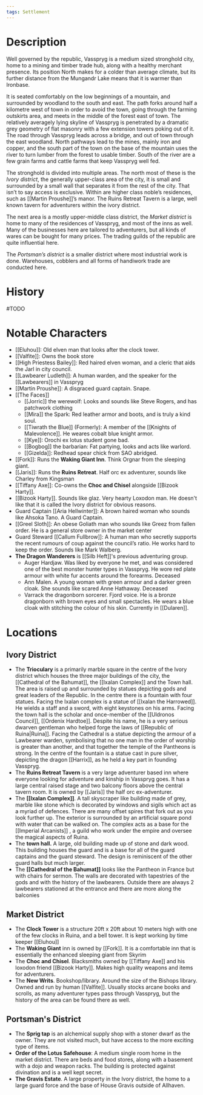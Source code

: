 ```yaml
---
tags: Settlement
---
```

# Description
Well governed by the republic, Vasspryg is a medium sized stronghold city, home to a mining and timber trade hub, along with a healthy merchant presence. Its position North makes for a colder than average climate, but its further distance from the Mungandr Lake means that it is warmer than Ironbase.

It is seated comfortably on the low beginnings of a mountain, and surrounded by woodland to the south and east. The path forks around half a kilometre west of town in order to avoid the town, going through the farming outskirts area, and meets in the middle of the forest east of town. The relatively averagely lying skyline of Vasspryg is penetrated by a dramatic grey geometry of flat masonry with a few extension towers poking out of it. The road through Vasspryg leads across a bridge, and out of town through the east woodland. North pathways lead to the mines, mainly iron and copper, and the south part of the town on the base of the mountain uses the river to turn lumber from the forest to usable timber. South of the river are a few grain farms and cattle farms that keep Vasspryg well fed.

The stronghold is divided into multiple areas. The north most of these is the *Ivory district*, the generally upper-class area of the city, it is small and surrounded by a small wall that separates it from the rest of the city. That isn’t to say access is exclusive. Within are higher class noble’s residences, such as [[Martin Proushe]]’s manor. The Ruins Retreat Tavern is a large, well known tavern for adventurers within the ivory district.

The next area is a mostly upper-middle class district, the *Market district* is home to many of the residences of Vasspryg, and most of the inns as well. Many of the businesses here are tailored to adventurers, but all kinds of wares can be bought for many prices. The trading guilds of the republic are quite influential here. 

The *Portsman’s district* is a smaller district where most industrial work is done. Warehouses, cobblers and all forms of handiwork trade are conducted here.
# History
#TODO 
# Notable Characters
- [[Eluhou]]: Old elven man that looks after the clock tower.
- [[Valfite]]: Owns the book store
- [[High Priestess Bailey]]: Red haired elven woman, and a cleric that aids the Jarl in city council.
- [[Lawbearer Ludleth]]: A human warden, and the speaker for the [[Lawbearers]] in Vasspryg
- [[Martin Proushe]]: A disgraced guard captain. Snape.
- [[The Faces]]
	- [[Jorric]] the werewolf: Looks and sounds like Steve Rogers, and has patchwork clothing
	- [[Mira]] the Spark: Red leather armor and boots, and is truly a kind soul.
	- [[Tiwrath the Blue]] (Formerly): A member of the [[Knights of Malevolence]]. He weares cobalt blue knight armor.
	- [[Kye]]: Orochi ex lotus student gone bad.
	- [[Bogbog]] the barbarian: Fat partying, looks and acts like warlord.
	- [[Gizelda]]: Redhead spear chick from SAO abridged.
- [[Fork]]: Runs the **Waking Giant Inn**. Think Orgnar from the sleeping giant.
- [[Jaris]]: Runs the **Ruins Retreat**. Half orc ex adventurer, sounds like Charley from Kingsman
- [[Tiffany Axe]]: Co-owns the **Choc and Chisel** alongside [[Bizook Harty]].
- [[Bizook Harty]]. Sounds like glaz. Very hearty Loxodon man. He doesn't like that it is called the Ivory district for obvious reasons.
- Guard Captain [[Aria Hellwinter]]: A brown haired woman who sounds like Ahsoka Tano. A Guard Captain.
- [[Greel Sloth]]: An obese Goliath man who sounds like Greez from fallen order. He is a general store owner in the market center
- Guard Steward [[Callum Fullbrow]]: A human man who secretly supports the recent rumours of coup against the council’s ratio. He works hard to keep the order. Sounds like Mark Walberg.
- **The Dragon Wanderers** is [[Silb Heft]]'s previous adventuring group.
	- Auger Hardjaw. Was liked by everyone he met, and was considered one of the best monster hunter types in Vasspryg. He wore red plate armour with white fur accents around the forearms. Deceased
	- Ann Malen. A young woman with green armour and a darker green cloak. She sounds like scared Anne Hathaway. Deceased
	- Varrack the dragonborn sorcerer. Fjord voice. He is a bronze dragonborn with brown eyes and small spectacles. He wears a blue cloak with stitching the colour of his skin. Currently in [[Dularen]].
# Locations
## Ivory District
- The **Trioculary** is a primarily marble square in the centre of the Ivory district which houses the three major buildings of the city, the [[Cathedral of the Bahumat]], the [[Ixalan Complex]] and the Town hall. The area is raised up and surrounded by statues depicting gods and great leaders of the Republic. In the centre there is a fountain with four statues. Facing the Ixalan complex is a statue of [[Ixalan the Harrowed]]. He wields a staff and a sword, with eight keystones on his arms. Facing the town hall is the scholar and once-member of the [[Uldronos Council]], [[Ordenix Hardtoe]]. Despite his name, he is a very serious dwarven gentleman who helped forge the laws of [[Republic of Ruina|Ruina]]. Facing the Cathedral is a statue depicting the armour of a Lawbearer warden, symbolising that no one man in the order of worship is greater than another, and that together the temple of the Pantheons is strong. In the centre of the fountain is a statue cast in pure silver, depicting the dragon [[Harrix]], as he held a key part in founding Vasspryg.
- The **Ruins Retreat Tavern** is a very large adventurer based inn where everyone looking for adventure and kinship in Vasspryg goes. It has a large central raised stage and two balcony floors above the central tavern room. It is owned by [[Jaris]] the half orc ex-adventurer.
- The **[[Ixalan Complex]]**. A tall skyscraper like building made of grey, marble like stone which is decorated by windows and sigils which act as a myriad of defences. There are many offset spires that fork out as you look further up. The exterior is surrounded by an artificial square pond with water that can be walked on. The complex acts as a base for the [[Imperial Arcanists]] , a guild who work under the empire and oversee the magical aspects of Ruina.
- The **town hall.** A large, old building made up of stone and dark wood. This building houses the guard and is a base for all of the guard captains and the guard steward. The design is reminiscent of the other guard halls but much larger.
- The **[[Cathedral of the Bahumat]]** looks like the Pantheon in France but with chairs for sermon. The walls are decorated with tapestries of the gods and with the history of the lawbearers. Outside there are always 2 lawbearers stationed at the entrance and there are more along the balconies
## Market District
- The **Clock Tower** is a structure 20ft x 20ft about 10 meters high with one of the few clocks in Ruina, and a bell tower. It is kept working by time keeper [[Eluhou]]
- The **Waking Giant** inn is owned by [[Fork]]. It is a comfortable inn that is essentially the enhanced sleeping giant from Skyrim
- The **Choc and Chisel**. Blacksmiths owned by [[Tiffany Axe]] and his loxodon friend [[Bizook Harty]]. Makes high quality weapons and items for adventurers.
- The **New Writs**. Bookshop/library. Around the size of the Bishops library. Owned and run by human [[Valfite]]. Usually stocks arcane books and scrolls, as many adventurer types pass through Vasspryg, but the history of the area can be found there as well.
## Portsman's District
- The **Sprig tap** is an alchemical supply shop with a stoner dwarf as the owner. They are not visited much, but have access to the more exciting type of items.
- **Order of the Lotus Safehouse**: A medium single room home in the market district. There are beds and food stores, along with a basement with a dojo and weapon racks. The building is protected against divination and is a well kept secret.
- **The Gravis Estate**. A large property in the Ivory district, the home to a large guard force and the base of House Gravis outside of Allhaven.